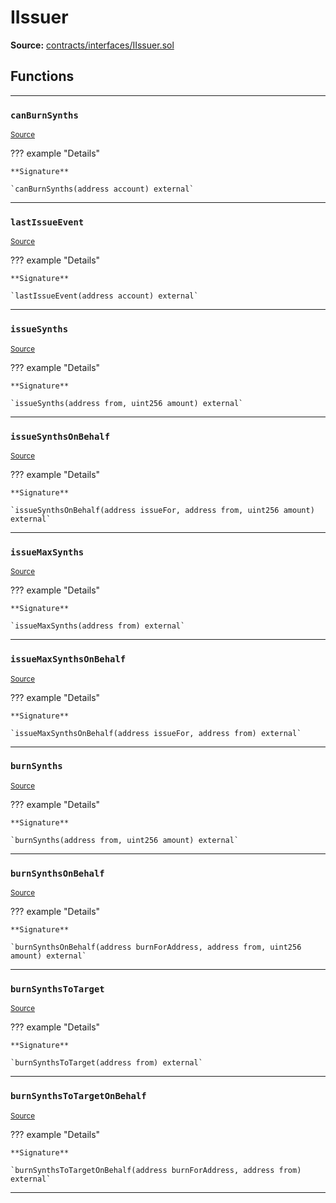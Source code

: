 # IIssuer

**Source:** [contracts/interfaces/IIssuer.sol](https://github.com/Synthetixio/synthetix/tree/develop/contracts/interfaces/IIssuer.sol)

## Functions

---

### `canBurnSynths`
<sub>[Source](https://github.com/Synthetixio/synthetix/tree/develop/contracts/interfaces/IIssuer.sol#L6)</sub>

??? example "Details"

    **Signature**

    `canBurnSynths(address account) external`

---

### `lastIssueEvent`
<sub>[Source](https://github.com/Synthetixio/synthetix/tree/develop/contracts/interfaces/IIssuer.sol#L8)</sub>

??? example "Details"

    **Signature**

    `lastIssueEvent(address account) external`

---

### `issueSynths`
<sub>[Source](https://github.com/Synthetixio/synthetix/tree/develop/contracts/interfaces/IIssuer.sol#L11)</sub>

??? example "Details"

    **Signature**

    `issueSynths(address from, uint256 amount) external`

---

### `issueSynthsOnBehalf`
<sub>[Source](https://github.com/Synthetixio/synthetix/tree/develop/contracts/interfaces/IIssuer.sol#L13)</sub>

??? example "Details"

    **Signature**

    `issueSynthsOnBehalf(address issueFor, address from, uint256 amount) external`

---

### `issueMaxSynths`
<sub>[Source](https://github.com/Synthetixio/synthetix/tree/develop/contracts/interfaces/IIssuer.sol#L19)</sub>

??? example "Details"

    **Signature**

    `issueMaxSynths(address from) external`

---

### `issueMaxSynthsOnBehalf`
<sub>[Source](https://github.com/Synthetixio/synthetix/tree/develop/contracts/interfaces/IIssuer.sol#L21)</sub>

??? example "Details"

    **Signature**

    `issueMaxSynthsOnBehalf(address issueFor, address from) external`

---

### `burnSynths`
<sub>[Source](https://github.com/Synthetixio/synthetix/tree/develop/contracts/interfaces/IIssuer.sol#L23)</sub>

??? example "Details"

    **Signature**

    `burnSynths(address from, uint256 amount) external`

---

### `burnSynthsOnBehalf`
<sub>[Source](https://github.com/Synthetixio/synthetix/tree/develop/contracts/interfaces/IIssuer.sol#L25)</sub>

??? example "Details"

    **Signature**

    `burnSynthsOnBehalf(address burnForAddress, address from, uint256 amount) external`

---

### `burnSynthsToTarget`
<sub>[Source](https://github.com/Synthetixio/synthetix/tree/develop/contracts/interfaces/IIssuer.sol#L31)</sub>

??? example "Details"

    **Signature**

    `burnSynthsToTarget(address from) external`

---

### `burnSynthsToTargetOnBehalf`
<sub>[Source](https://github.com/Synthetixio/synthetix/tree/develop/contracts/interfaces/IIssuer.sol#L33)</sub>

??? example "Details"

    **Signature**

    `burnSynthsToTargetOnBehalf(address burnForAddress, address from) external`

---

